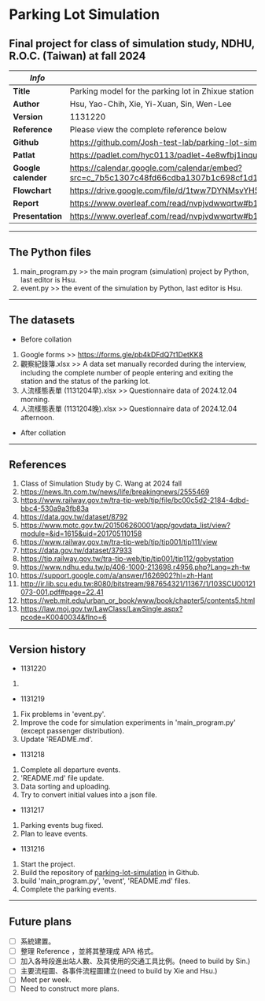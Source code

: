 # Parking Lot Simulation

## Final project for class of simulation study, NDHU, R.O.C. (Taiwan) at fall 2024

| *Info*              | *Contents*                                                                                                                                    |
| ------------------- | --------------------------------------------------------------------------------------------------------------------------------------------- |
| **Title**           | Parking model for the parking lot in Zhixue station                                                                                           |
| **Author**          | Hsu, Yao-Chih, Xie, Yi-Xuan, Sin, Wen-Lee                                                                                                     |
| **Version**         | 1131220                                                                                                                                       |
| **Reference**       | Please view the complete reference below                                                                                                      |
| **Github**          | https://github.com/Josh-test-lab/parking-lot-simulation/                                                                                      |
| **Patlat**          | https://padlet.com/hyc0113/padlet-4e8wfbj1inqu66jo                                                                                            |
| **Google calender** | https://calendar.google.com/calendar/embed?src=c_7b5c1307c48fd66cdba1307b1c698cf1d1f71d90f64bf6466efbace8e6649e35%40group.calendar.google.com |
| **Flowchart**       | https://drive.google.com/file/d/1tww7DYNMsvYH5C0S-FqWZNH1lViOU0wo/view?usp=drive_link                                                         |
| **Report**          | https://www.overleaf.com/read/nvpjvdwwqrtw#b10bf7                                                                                             |
| **Presentation**    | https://www.overleaf.com/read/nvpjvdwwqrtw#b10bf7                                                                                             |

---

## The Python files

1. main_program.py >> the main program (simulation) project by Python, last editor is Hsu.
2. event.py        >> the event of the simulation by Python, last editor is Hsu.

---

## The datasets

- Before collation

1. Google forms                 >> https://forms.gle/pb4kDFdQ7t1DetKK8
2. 觀察紀錄簿.xlsx               >> A data set manually recorded during the interview, including the complete number of people entering and exiting the station and the status of the parking lot.
3. 人流樣態表單 (1131204早).xlsx >> Questionnaire data of 2024.12.04 morning.
4. 人流樣態表單 (1131204晚).xlsx >> Questionnaire data of 2024.12.04 afternoon.

- After collation

---

## References

1. Class of Simulation Study by C. Wang at 2024 fall
2. https://news.ltn.com.tw/news/life/breakingnews/2555469
3. https://www.railway.gov.tw/tra-tip-web/tip/file/bc00c5d2-2184-4dbd-bbc4-530a9a3fb83a
4. https://data.gov.tw/dataset/8792
5. https://www.motc.gov.tw/201506260001/app/govdata_list/view?module=&id=1615&uid=201705110158
6. https://www.railway.gov.tw/tra-tip-web/tip/tip001/tip111/view
7. https://data.gov.tw/dataset/37933
8. https://tip.railway.gov.tw/tra-tip-web/tip/tip001/tip112/gobystation
9. https://www.ndhu.edu.tw/p/406-1000-213698,r4956.php?Lang=zh-tw
10. https://support.google.com/a/answer/1626902?hl=zh-Hant
11. http://ir.lib.scu.edu.tw:8080/bitstream/987654321/11367/1/103SCU00121073-001.pdf#page=22.41
12. https://web.mit.edu/urban_or_book/www/book/chapter5/contents5.html
13. https://law.moj.gov.tw/LawClass/LawSingle.aspx?pcode=K0040034&flno=6

---

## Version history
- 1131220
1. 

- 1131219

1. Fix problems in 'event.py'.
2. Improve the code for simulation experiments in 'main_program.py' (except passenger distribution).
3. Update 'README.md'.

- 1131218

1. Complete all departure events.
2. 'README.md' file update.
3. Data sorting and uploading.
4. Try to convert initial values into a json file.

- 1131217

1. Parking events bug fixed.
2. Plan to leave events.

- 1131216

1. Start the project.
2. Build the repository of [parking-lot-simulation](https://github.com/Josh-test-lab/parking-lot-simulation) in Github.
3. build 'main_program.py', 'event', 'README.md' files.
4. Complete the parking events.

---

## Future plans

* [ ] 系統建置。
* [ ] 整理 Reference ，並將其整理成 APA 格式。
* [ ] 加入各時段進出站人數、及其使用的交通工具比例。(need to build by Sin.)
* [ ] 主要流程圖、各事件流程圖建立(need to build by Xie and Hsu.)
* [ ] Meet per week.
* [ ] Need to construct more plans.
